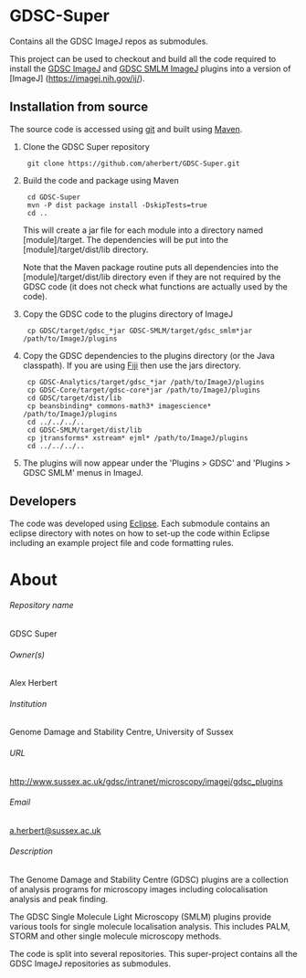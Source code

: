 GDSC-Super
==========

Contains all the GDSC ImageJ repos as submodules.

This project can be used to checkout and build all the code required to install
the [GDSC ImageJ](https://github.com/aherbert/GDSC) and [GDSC SMLM 
ImageJ](https://github.com/aherbert/GDSC-SMLM) plugins into a version of [ImageJ]
(https://imagej.nih.gov/ij/).

Installation from source
------------------------

The source code is accessed using [git](https://git-scm.com/) and built using [Maven](https://maven.apache.org/). 

1. Clone the GDSC Super repository

        git clone https://github.com/aherbert/GDSC-Super.git

2. Build the code and package using Maven

        cd GDSC-Super
        mvn -P dist package install -DskipTests=true
        cd ..
    
    This will create a jar file for each module into a directory named 
	[module]/target. The dependencies will be put into the [module]/target/dist/lib
	directory. 
    
	Note that the Maven package routine puts all dependencies into the 
	[module]/target/dist/lib directory even if they are not required by the GDSC
	code (it does not check what functions are actually used by the code).
	
3. Copy the GDSC code to the plugins directory of ImageJ

		cp GDSC/target/gdsc_*jar GDSC-SMLM/target/gdsc_smlm*jar /path/to/ImageJ/plugins

4. Copy the GDSC dependencies to the plugins directory (or the Java classpath). 
	If you are using [Fiji](http://fiji.sc/) then use the jars directory.

		cp GDSC-Analytics/target/gdsc_*jar /path/to/ImageJ/plugins
		cp GDSC-Core/target/gdsc-core*jar /path/to/ImageJ/plugins
		cd GDSC/target/dist/lib
		cp beansbinding* commons-math3* imagescience* /path/to/ImageJ/plugins
		cd ../../../..
		cd GDSC-SMLM/target/dist/lib
		cp jtransforms* xstream* ejml* /path/to/ImageJ/plugins
		cd ../../../..
		
5. The plugins will now appear under the 'Plugins > GDSC' and 
'Plugins > GDSC SMLM' menus in ImageJ.

Developers
----------

The code was developed using [Eclipse](https://eclipse.org/ide/). Each submodule
contains an eclipse directory with notes on how to set-up the code within 
Eclipse including an example project file and code formatting rules.

# About #

###### Repository name ######
GDSC Super

###### Owner(s) ######
Alex Herbert

###### Institution ######
Genome Damage and Stability Centre, University of Sussex

###### URL ######
http://www.sussex.ac.uk/gdsc/intranet/microscopy/imagej/gdsc_plugins

###### Email ######
a.herbert@sussex.ac.uk

###### Description ######
The Genome Damage and Stability Centre (GDSC) plugins are a collection of
analysis programs for microscopy images including colocalisation analysis and
peak finding. 

The GDSC Single Molecule Light Microscopy (SMLM) plugins provide various tools
for single molecule localisation analysis. This includes PALM, STORM and other
single molecule microscopy methods. 

The code is split into several repositories. This super-project contains all the
GDSC ImageJ repositories as submodules.
